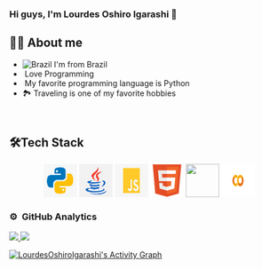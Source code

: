 ### Hi guys, I'm Lourdes Oshiro Igarashi 👋


## 👩‍💻 About me
* <img width="16" src="https://www.flaticon.com/svg/static/icons/svg/197/197386.svg" alt="Brazil" /> I'm from Brazil
* <img width="16" src="https://about.gitlab.com/images/blogimages/GitLab-Dev.png" alt="" /> Love Programming
* <img width="16" src="https://cdn3.iconfinder.com/data/icons/logos-and-brands-adobe/512/267_Python-512.png" alt="" /> My favorite programming language is Python
* 🏞️ Traveling is one of my favorite hobbies

<br>

## 🛠️Tech Stack

<div align="center">
  
<img src="https://github.com/LourdesOshiroIgarashi/LourdesOshiroIgarashi/blob/main/imagens/python.png?raw=true" height="60" width="60">
<img src="https://github.com/LourdesOshiroIgarashi/LourdesOshiroIgarashi/blob/main/imagens/java.png?raw=true" height="60" width="60">
<img src="https://github.com/LourdesOshiroIgarashi/LourdesOshiroIgarashi/blob/main/imagens/js.png?raw=true" height="60" width="60">
<img src="https://github.com/LourdesOshiroIgarashi/LourdesOshiroIgarashi/blob/main/imagens/html.png?raw=true" height="60" width="60">
<img src="https://github.com/LourdesOshiroIgarashi/LourdesOshiroIgarashi/blob/main/imagens/ninja_mock.png?raw=true" height="60" width="60">
<img src="https://github.com/LourdesOshiroIgarashi/LourdesOshiroIgarashi/blob/main/imagens/colab.png?raw=true" height="60" width="60">

</div>

### ⚙️ &nbsp;GitHub Analytics

<p align="left">
<a href="https://github.com/LourdesOshiroIgarashi">
<img height="160px" src="https://github-readme-stats-eight-theta.vercel.app/api?username=LourdesOshiroIgarashi&show_icons=true&theme=radical&include_all_commits=true&count_private=true"/>

<img height="160px" src="https://github-readme-stats-eight-theta.vercel.app/api/top-langs/?username=LourdesOshiroIgarashi&layout=compact&custom_title&langs_count=8&theme=radical"/>
</a>
</p>

<a href="https://github.com/ashutosh00710/github-readme-activity-graph"><img alt="LourdesOshiroIgarashi's Activity Graph" src="https://activity-graph.herokuapp.com/graph?username=LourdesOshiroIgarashi&bg_color=141321&color=F85D7F&line=F85D7F&point=FFFFFF&hide_border=true" /></a>



